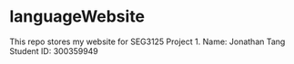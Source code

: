 # languageWebsite
This repo stores my website for SEG3125 Project 1.
Name: Jonathan Tang
Student ID: 300359949